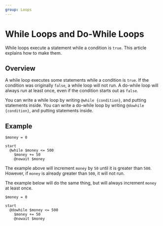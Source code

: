```yaml
---
group: Loops
---
```


# While Loops and Do-While Loops
While loops execute a statement while a condition is `true`. This article explains how to make them.

## Overview
A while loop executes some statements while a condition is `true`. If the condition was originally `false`, a while loop will not run.
A do-while loop will always run at least once, even if the condition starts out as `false`.

You can write a while loop by writing `@while {condition}`, and putting statements inside.
You can write a do-while loop by writing `@dowhile {condition}`, and putting statements inside.

## Example
``` storymatic
$money = 0

start
  @while $money <= 500
    $money += 50
    @nowait $money
```
The example above will increment `money` by `50` until it is greater than `500`. However, if `money` is already greater than `500`, it will not run.

The example below will do the same thing, but will always increment `money` at least once.
``` storymatic
$money = 0

start
  @dowhile $money <= 500
    $money += 50
    @nowait $money
```
